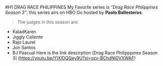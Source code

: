 #H1 DRAG RACE PHILIPPINES 
My Favorite series is *"Drag Race Philippines Season 3"*, this series airs on HBO Go hosted by **Paolo Ballesteros**. 
> The judges in this season are:
- KaladKaren
- Jiggly Caliente
- Rajo Laurel
- Jon Santos
- BJ Pascual
Here is the link descirption [Drag Race Philipppines Season 3] (https://youtu.be/YlXIDQQey9U?si=ozv-BChdNI0VXWAF)

